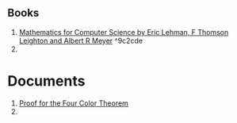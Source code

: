## Books

1. [Mathematics for Computer Science by Eric Lehman, F Thomson Leighton and Albert R Meyer](https://www.amazon.com/Mathematics-Computer-Science-Eric-Lehman/dp/9888407066/) ^9c2cde
2. 


# Documents

1. [Proof for the Four Color Theorem](https://www.microsoft.com/en-us/research/wp-content/uploads/2016/02/gonthier-4colproof.pdf)
2. 